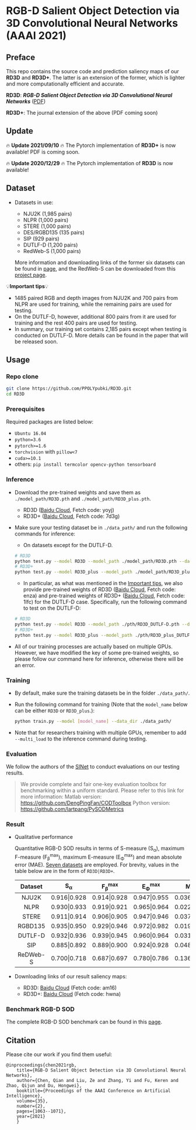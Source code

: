 # RGB-D Salient Object Detection via 3D Convolutional Neural Networks (AAAI 2021)
## Preface
This repo contains the source code and prediction saliency maps of our **RD3D** and **RD3D+**. The latter is an extension of the former, which is lighter and more computationally efficient and accurate.

**RD3D**: ***RGB-D Salient Object Detection via 3D Convolutional Neural Networks*** ([PDF](https://ojs.aaai.org/index.php/AAAI/article/view/16191))

**RD3D+**: The journal extension of the above (PDF coming soon)

## Update

:fire: **Update 2021/09/10** :fire: The Pytorch implementation of **RD3D+** is now available! PDF is coming soon.

:fire: **Update 2020/12/29** :fire: The Pytorch implementation of **RD3D** is now available!

## Dataset

* Datasets in use: 

  * NJU2K (1,985 pairs)
  * NLPR (1,000 pairs)
  * STERE (1,000 pairs)
  * DES/RGBD135 (135 pairs)
  * SIP (929 pairs)
  * DUTLF-D (1,200 pairs)
  * RedWeb-S (1,000 pairs)

  More information and downloading links of the former six datasets can be found in [page](http://dpfan.net/d3netbenchmark/), and the RedWeb-S can be downloaded from this [project page](https://github.com/nnizhang/SMAC).

💡**Important tips**💡

  * 1485 paired RGB and depth images from NJU2K and 700 pairs from NLPR are used for training, while the remaining pairs are used for testing.
  * On the DUTLF-D, however, additional 800 pairs from it are used for training and the rest 400 pairs are used for testing.
  * In summary, our training set contains 2,185 pairs except when testing is conducted on DUTLF-D. More details can be found in the paper that will be released soon.


## Usage
### Repo clone

```bash
git clone https://github.com/PPOLYpubki/RD3D.git
cd RD3D
```

### Prerequisites
Required packages are listed below:

- `Ubuntu 16.04`
- `python=3.6`
- `pytorch>=1.6`
- `torchvision` with `pillow<7`
- `cuda>=10.1`
- others: `pip install termcolor opencv-python tensorboard`

### Inference

* Download the pre-trained weights and save them as `./model_path/RD3D.pth` and `./model_path/RD3D_plus.pth`.

  * RD3D ([Baidu Cloud](https://pan.baidu.com/s/1CQLLcdfsGdOCqjd2iDGVNw), Fetch code: yoyj)
  * RD3D+ ([Baidu Cloud](https://pan.baidu.com/s/17Sd1KYrWe2oD8u4i7kr6OA), Fetch code: 7d3g)
  
* Make sure your testing dataset be in `./data_path/` and run the following commands for inference:

  * On datasets except for the DUTLF-D.

  ```bash
  # RD3D
  python test.py --model RD3D --model_path ./model_path/RD3D.pth --data_path ./data_path/ --save_path ./save/all_results/ 
  # RD3D+
  python test.py --model RD3D_plus --model_path ./model_path/RD3D_plus.pth --data_path ./data_path/ --save_path ./save/all_results/
  ```

  * In particular, as what was mentioned in the [Important tips](#Dataset), we also provide pre-trained weights of RD3D ([Baidu Cloud](https://pan.baidu.com/s/1ioNJ78_7DsRFR2HY23Wmhg), Fetch code: enza) and pre-trained weights of RD3D+ ([Baidu Cloud](https://pan.baidu.com/s/1iuhAMnRXo0Qa-aD5y7SN8w), Fetch code: 1lfc) for the DUTLF-D case. Specifically, run the following command to test on the DUTLF-D:

  ```bash
  # RD3D
  python test.py --model RD3D --model_path ./pth/RD3D_DUTLF-D.pth --data_path ./data_path/ --save_path ./save/all_results/ 
  # RD3D+
  python test.py --model RD3D_plus --model_path ./pth/RD3D_plus_DUTLF-D.pth --data_path ./data_path/ --save_path ./save/all_results/ 
  ```

* All of our training processes are actually based on multiple GPUs. However, we have modified the key of some pre-trained weights, so please follow our command here for inference, otherwise there will be an error.

### Training

* By default, make sure the training datasets be in the folder `./data_path/`.
* Run the following command for training (Note that the `model_name` below can be either `RD3D` or `RD3D_plus`.): 

    ```bash
    python train.py --model [model_name] --data_dir ./data_path/
    ```

* Note that for researchers training with multiple GPUs, remember to add `--multi_load`  to the inference command during testing. 

### Evaluation

We follow the authors of the [SINet](https://github.com/DengPingFan/SINet) to conduct evaluations on our testing results.
> We provide complete and fair one-key evaluation toolbox for benchmarking within a uniform standard. Please refer to this link for more information:
> Matlab version: https://github.com/DengPingFan/CODToolbox
> Python version: https://github.com/lartpang/PySODMetrics
### Result

* Qualitative performance

  Quantitative RGB-D SOD results in terms of S-measure (S<sub>α</sub>), maximum F-measure (F<sub>β</sub><sup>max</sup>), maximum E-measure (E<sub>Φ</sub><sup>max</sup>) and mean absolute error (MAE). [Seven datasets](#Dataset) are employed. For brevity, values in the table below are in the form of `RD3D|RD3D+`.

  | Dataset  | S<sub>α</sub> | F<sub>β</sub><sup>max</sup> | E<sub>Φ</sub><sup>max</sup> |     MAE      |
  | :------: | :-----------: | :-------------------------: | :-------------------------: | :----------: |
  |  NJU2K   | 0.916\|0.928  |        0.914\|0.928         |        0.947\|0.955         | 0.036\|0.033 |
  |   NLPR   | 0.930\|0.933  |        0.919\|0.921         |        0.965\|0.964         | 0.022\|0.022 |
  |  STERE   | 0.911\|0.914  |        0.906\|0.905         |        0.947\|0.946         | 0.037\|0.037 |
  | RGBD135  | 0.935\|0.950  |        0.929\|0.946         |        0.972\|0.982         | 0.019\|0.017 |
  | DUTLF-D  | 0.932\|0.936  |        0.939\|0.945         |        0.960\|0.964         | 0.031\|0.030 |
  |   SIP    | 0.885\|0.892  |        0.889\|0.900         |        0.924\|0.928         | 0.048\|0.046 |
  | ReDWeb-S | 0.700\|0.718  |        0.687\|0.697         |        0.780\|0.786         | 0.136\|0.130 |

* Downloading links of our result saliency maps:
  * RD3D:  [Baidu Cloud](https://pan.baidu.com/s/1OBCV4vDgjlpCsmRE76fxIg) (Fetch code: am16)
  * RD3D+: [Baidu Cloud](https://pan.baidu.com/s/10FuFy76JrP725i4q1-6R3A) (Fetch code: hwna) 

### Benchmark RGB-D SOD
The complete RGB-D SOD benchmark can be found in this [page](http://dpfan.net/d3netbenchmark/).


## Citation
Please cite our work if you find them useful:
```
@inproceedings{chen2021rgb,
	title={RGB-D Salient Object Detection via 3D Convolutional Neural Networks},
	author={Chen, Qian and Liu, Ze and Zhang, Yi and Fu, Keren and Zhao, Qijun and Du, Hongwei},
	booktitle={Proceedings of the AAAI Conference on Artificial Intelligence},
	volume={35},
	number={2},
	pages={1063--1071},
	year={2021}
    }
```

